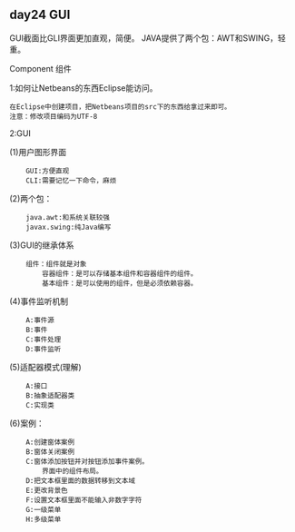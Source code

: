 ## day24 GUI ##
GUI截面比GLI界面更加直观，简便。
JAVA提供了两个包：AWT和SWING，轻重。

Component 组件

1:如何让Netbeans的东西Eclipse能访问。

	在Eclipse中创建项目，把Netbeans项目的src下的东西给拿过来即可。
	注意：修改项目编码为UTF-8
	
2:GUI

(1)用户图形界面

		GUI:方便直观
		CLI:需要记忆一下命令，麻烦
(2)两个包：

		java.awt:和系统关联较强
		javax.swing:纯Java编写
(3)GUI的继承体系

		组件：组件就是对象
			容器组件：是可以存储基本组件和容器组件的组件。
			基本组件：是可以使用的组件，但是必须依赖容器。
(4)事件监听机制

		A:事件源
		B:事件
		C:事件处理
		D:事件监听
(5)适配器模式(理解)

		A:接口
		B:抽象适配器类
		C:实现类
(6)案例：

		A:创建窗体案例
		B:窗体关闭案例
		C:窗体添加按钮并对按钮添加事件案例。
			界面中的组件布局。
		D:把文本框里面的数据转移到文本域
		E:更改背景色
		F:设置文本框里面不能输入非数字字符
		G:一级菜单
		H:多级菜单